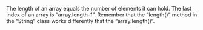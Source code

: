 The length of an array equals the number of elements it can hold. The last index of an array is “array.length-1”. Remember that the “length()” method in the “String” class works differently that the “array.length()”.


